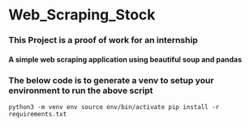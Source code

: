 # Web_Scraping_Stock

### This Project is a proof of work for an internship 
#### A simple web scraping application using beautiful soup and pandas
### The below code is to generate a venv to setup your environment to run the above script
`python3 -m venv env
source env/bin/activate
pip install -r requirements.txt`
